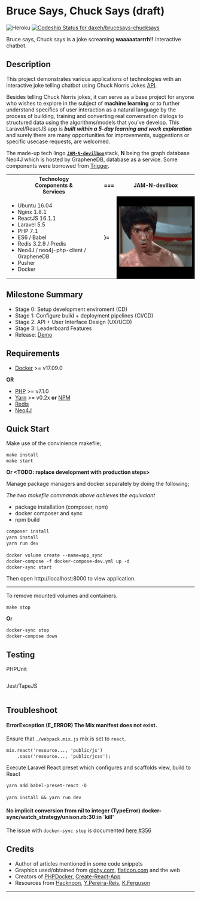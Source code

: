 # Bruce Says, Chuck Says (draft)

![Heroku](https://heroku-badge.herokuapp.com/?app=heroku-badge)
[ ![Codeship Status for daxeh/brucesays-chucksays](https://app.codeship.com/projects/de7720b0-b356-0135-9773-569517be71ea/status?branch=master)](https://app.codeship.com/projects/258222)

Bruce says, Chuck says is a joke screaming **waaaaatarrrh!!** interactive
chatbot.

## Description

This project demonstrates various applications of technologies with an
interactive joke telling chatbot using Chuck Norris Jokes [API][1].

Besides telling Chuck Norris jokes, it can serve as a base project for anyone
who wishes to explore in the subject of **machine learning** or to further
understand specifics of user interaction as a natural language by the process of
building, training and converting real conversation dialogs to structured data
using the algorithms/models that you've develop. This Laravel/ReactJS app is
**_built within a 5-day learning and work exploration_** and surely there are
many opportunities for improvements, suggestions or specific usecase requests,
are welcomed.

The made-up tech lingo [**`JAM-N-devilbox`**][2]stack, **N** being the graph
database Neo4J which is hosted by GrapheneDB, database as a service. Some
components were borrowed from [Trigger][3].

<table class="techtable">
    <tr>
        <th>Technology<br/>Components &<br/>Services </th>
        <th> === </th>
        <th> JAM-N-devilbox </th>
    </tr>
    <tr>
        <td>
          <ul>
            <li> Ubuntu 16.04 </li>
            <li> Nginx 1.8.1 </li>
            <li> ReactJS 16.1.1</li>
            <li> Laravel 5.5 </li>
            <li> PHP 7.1 </li>
            <li> ES6 / Babel </li>
            <li> Redis 3.2.9 / Predis</li>
            <li> Neo4J / neo4j-php-client / GrapheneDB</li>
            <li> Pusher</li>
            <li> Docker </li>
          </ul>
        </td>
        <td><b> }=  <b/></td>
        <td bgcolor="#000000"><img src="brucelee.gif"/></td>
    </tr>
</table>

## Milestone Summary

* Stage 0: Setup development enviroment (CD)
* Stage 1: Configure build + deployment pipelines (CI/CD)
* Stage 2: API + User Interface Design (UX/UCD)
* Stage 3: Leaderboard Features
* Release: [Demo][4]

<TODO Deploy demo button>

## Requirements

* [Docker](https://docker.io) >= v17.09.0

**OR**

* [PHP](https://http://php.net/manual/en/install.php) >= v7.1.0
* [Yarn](https://yarnpkg.com) >= v0.2x **or** [NPM](https://www.npmjs.com/)
* [Redis](https://redis.io/download)
* [Neo4J](https://neo4j.com/download/)

## Quick Start

Make use of the convinience makefile;

```
make install
make start
```

**Or <TODO: replace development with production steps>**

Manage package managers and docker separately by doing the following;

_The two makefile commands above achieves the equivalant_

* package installation (composer, npm)
* docker composer and sync
* npm build

```
composer install
yarn install
yarn run dev

docker volume create --name=app_sync
docker-compose -f docker-compose-dev.yml up -d
docker-sync start
```

Then open http://localhost:8000 to view application.

---

To remove mounted volumes and containers.

```
make stop
```

**Or**

```
docker-sync stop
docker-compose down
```

## Testing

PHPUnit

```

```

Jest/TapeJS

```

```

## Troubleshoot

#### ErrorException (E_ERROR) The Mix manifest does not exist.

Ensure that `./webpack.mix.js` mix is set to `react`.

```
mix.react('resource..., 'public/js')
    .sass('resource..., 'public/jcss');
```

Execute Laravel React preset which configures and scaffolds view, build to React

```
yarn add babel-preset-react -D

yarn install && yarn run dev
```

#### No implicit conversion from nil to integer (TypeError) docker-sync/watch_strategy/unison.rb:30:in `kill'

The issue with `docker-sync stop` is documented
[here #356](https://github.com/EugenMayer/docker-sync/issues/356)

## Credits

* Author of articles mentioned in some code snippets
* Graphics used/obtained from [giphy.com](https://giphy.com/),
  [flaticon.com](https://flaticon.com) and the web
* Creators of [PHPDocker](https://phpdocker.io/generator),
  [Create-React-App](https://github.com/facebookincubator/create-react-app)
* Resources from [Hacknoon](https://hackernoon.com/),
  [Y.Pereira-Reis](https://ypereirareis.github.io/),
  [K.Ferguson](https://kyleferg.com)

---

[1]: https://api.chucknorris.io/#!
[2]: https://en.wikipedia.org/wiki/Solution_stack
[3]: https://github.com/daxeh/trigger
[4]: https://brucesays-chucksays.herokuapp.com/
